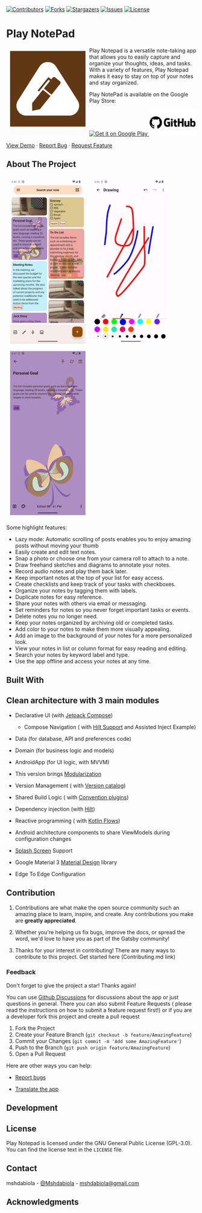 [![Contributors](https://img.shields.io/github/contributors/mshdabiola/Play_NotePad.svg?style=for-the-badge)](https://github.com/mshdabiola/Play_NotePad/graphs/contributors)
[![Forks](https://img.shields.io/github/forks/mshdabiola/Play_NotePad.svg?style=for-the-badge)](https://github.com/mshdabiola/Play_NotePad/metworks/members)
[![Stargazers](https://img.shields.io/github/stars/mshdabiola/Play_NotePad.svg?style=for-the-badge)](https://github.com/mshdabiola/Play_NotePad/stargazers)
[![Issues](https://img.shields.io/github/issues/mshdabiola/Play_NotePad.svg?style=for-the-badge)](https://github.com/Wladefant/mshdabiola/Play_NotePad/issues)
[![License](https://img.shields.io/github/license/mshdabiola/Play_NotePad.svg?style=for-the-badge)](https://github.com/mshdabiola/Play_NotePad/master/LICENSE)

# Play NotePad

[<img src="/images/ic_launcher-playstore.png" align="left"
width="200" hspace="10" vspace="10">](/images/ic_launcher-playstore.png)

Play Notepad is a versatile note-taking app that allows you to easily capture and organize your
thoughts, ideas, and tasks. With a variety of features, Play Notepad makes it easy to stay on top of
your notes and stay organized.

Play NotePad is available on the Google Play Store:

<p align="left">
<a href="https://play.google.com/store/apps/details?id=com.mshdabiola.playnotepad">
    <img alt="Get it on Google Play"
        height="70"
        src="https://play.google.com/intl/en_us/badges/images/generic/en_badge_web_generic.png" />
</a>  

<a href="https://github.com/mshdabiola/NotePad/releases">
    <img alt="Get it on Google Play"
        height="70"
        src="images/github_image.png" />
</a>  



<a href="https://github.com/mshdabiola/Play_NotePad">View Demo</a>
·
<a href="https://github.com/mshdabiola/Play_NotePad/issues">Report Bug</a>
·
<a href="https://github.com/mshdabiola/Play_NotePad/issues">Request Feature</a>
  </p>

## About The Project

[<img src="/images/screenshot1.png" align="left"
width="200"
hspace="10" vspace="10">](images/screenshot1.png)
[<img src="images/screenshot2.png" align="center"
width="200"
hspace="10" vspace="10">](images/screenshot2.png)
[<img src="images/screenshot3.png" align="center"
width="200"
hspace="10" vspace="10">](images/screenshot3.png)

Some highlight features:

- Lazy mode: Automatic scrolling of posts enables you to enjoy amazing posts without moving your
  thumb
- Easily create and edit text notes.
- Snap a photo or choose one from your camera roll to attach to a note.
- Draw freehand sketches and diagrams to annotate your notes.
- Record audio notes and play them back later.
- Keep important notes at the top of your list for easy access.
- Create checklists and keep track of your tasks with checkboxes.
- Organize your notes by tagging them with labels.
- Duplicate notes for easy reference.
- Share your notes with others via email or messaging.
- Set reminders for notes so you never forget important tasks or events.
- Delete notes you no longer need.
- Keep your notes organized by archiving old or completed tasks.
- Add color to your notes to make them more visually appealing.
- Add an image to the background of your notes for a more personalized look.
- View your notes in list or column format for easy reading and editing.
- Search your notes by keyword label and type.
- Use the app offline and access your notes at any time.

## Built With

## Clean architecture with 3 main modules

[//]: # (<img src="/images/AndroidTemplate-CleanArchitecture.jpeg" alt="ArchiTecture logo"/>)

- Declarative UI (with [Jetpack Compose](https://developer.android.com/jetpack/compose))
    - Compose Navigation (
      with [Hilt Support](https://developer.android.com/jetpack/compose/libraries#hilt-navigation)
      and Assisted Inject Example)
- Data (for database, API and preferences code)
- Domain (for business logic and models)
- AndroidApp (for UI logic, with MVVM)
- This version brings [Modularization](https://developer.android.com/topic/modularization)
- Version Management (
  with [Version catalog](https://docs.gradle.org/current/userguide/platforms.html))
- Shared Build Logic (
  with [Convention plugins](https://docs.gradle.org/current/samples/sample_convention_plugins.html))
- Dependency injection (with [Hilt](http://google.github.io/hilt/))
- Reactive programming (
  with [Kotlin Flows](https://kotlinlang.org/docs/reference/coroutines/flow.html))
- Android architecture components to share ViewModels during configuration changes
- [Splash Screen](https://developer.android.com/develop/ui/views/launch/splash-screen) Support
- Google Material 3 [Material Design](https://material.io/blog/android-material-theme-color) library

- Edge To Edge Configuration

[//]: # (## Tests)

[//]: # (- [Mockk]&#40;https://mockk.io/&#41; library)

[//]: # (- Unit tests)

[//]: # (- Application tests)

[//]: # (    - example on how to work with tests)

[//]: # (- Activity tests &#40;with [Compose Testing]&#40;https://developer.android.com/jetpack/compose/testing&#41;&#41;)

[//]: # (    - example on how to work with coroutine scopes in tests)

## Contribution

1. Contributions are what make the open source community such an amazing place to learn, inspire,
   and create. Any contributions you make are **greatly appreciated**.

2. Whether you're helping us fix bugs, improve the docs, or spread the word, we'd love to have you
   as part of the Gatsby community!

3. Thanks for your interest in contributing! There are many ways to contribute to this project. Get
   started here (Contributing.md link)

### Feedback

Don't forget to give the project a star! Thanks again!

You can use [Github Discussions](https://github.com/mshdabiola/Play_NotePad/discussions) for
discussions about the app or just questions in general. There you can also submit Feature Requests (
please read the instructions on how to submit a feature request first!) or if you are a developer
fork this project and create a pull request

1. Fork the Project
2. Create your Feature Branch (`git checkout -b feature/AmazingFeature`)
3. Commit your Changes (`git commit -m 'Add some AmazingFeature'`)
4. Push to the Branch (`git push origin feature/AmazingFeature`)
5. Open a Pull Request

Here are other ways you can help:

* [Report bugs](https://github.com/mshdabiola/Play_NotePad/issues)

* [Translate the app](https://poeditor.com/join/project/rdWI3SpnSW)

## Development

## License

Play Notepad is licensed under the GNU General Public License (GPL-3.0). You can find the license
text in the `LICENSE` file.

## Contact

mshdabiola - [@Mshdabiola](https://twitter.com/mshdabiola) - mshdabiola@gmail.com

## Acknowledgments
